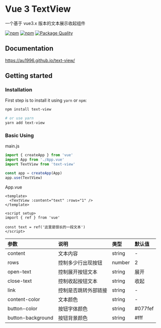 # Vue 3 TextView

一个基于 vue3.x 版本的文本展示收起组件

<p>
  <a href="https://npm-stat.com/charts.html?package=text-view"><img src="https://img.shields.io/npm/dm/text-view.svg" alt="npm"/></a>
  <a href="https://www.npmjs.com/package/text-view"><img src="https://img.shields.io/npm/v/text-view.svg" alt="npm"/></a>
  <a href="https://packagequality.com/#?package=text-view"><img src="https://packagequality.com/shield/text-view.svg" alt="Package Quality"/></a>
</p>

## Documentation

https://au1996.github.io/text-view/

## Getting started

### Installation

First step is to install it using `yarn` or `npm`:

```bash
npm install text-view

# or use yarn
yarn add text-view
```

### Basic Using

main.js

```js
import { createApp } from 'vue'
import App from './App.vue'
import TextView from 'text-view'

const app = createApp(App)
app.use(TextView)
```

App.vue

```vue
<template>
  <TextView :content="text" :rows="1" />
</template>

<script setup>
import { ref } from 'vue'

const text = ref('这里是很长的一段文本')
</script>
```

| 参数              | 说明                 | 类型   | 默认值  |
| :---------------- | :------------------- | :----- | :------ |
| content           | 文本内容             | string | -       |
| rows              | 控制多少行出现按钮   | number | 2       |
| open-text         | 控制展开按钮文本     | string | 展开    |
| close-text        | 控制收起按钮文本     | string | 收起    |
| link              | 控制是否跳转外部链接 | string | -       |
| content-color     | 文本颜色             | string | -       |
| button-color      | 按钮字体颜色         | string | #077fef |
| button-background | 按钮背景颜色         | string | #fff    |
